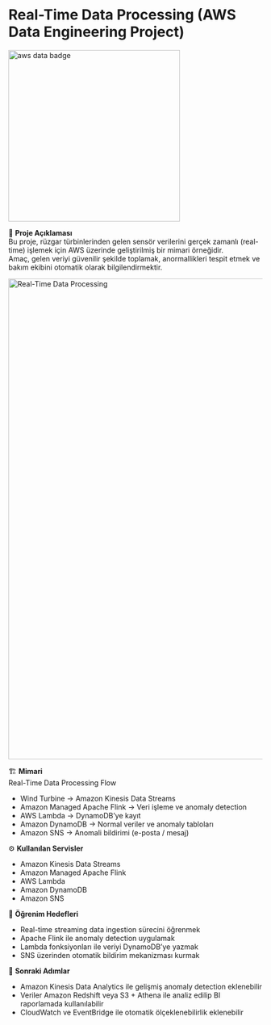 # Real-Time Data Processing (AWS Data Engineering Project)

<img width="340" height="340" alt="aws data badge" src="https://github.com/user-attachments/assets/a69f32b6-e0d9-4957-8716-d9d29933bbdf" />


📖 **Proje Açıklaması**  
Bu proje, rüzgar türbinlerinden gelen sensör verilerini gerçek zamanlı (real-time) işlemek için AWS üzerinde geliştirilmiş bir mimari örneğidir.  
Amaç, gelen veriyi güvenilir şekilde toplamak, anormallikleri tespit etmek ve bakım ekibini otomatik olarak bilgilendirmektir. 

<img width="1694" height="953" alt="Real-Time Data Processing" src="https://github.com/user-attachments/assets/7ef82683-21ec-4f21-99cd-7922a98b397a" />

🏗️ **Mimari**  
Real-Time Data Processing Flow  
- Wind Turbine → Amazon Kinesis Data Streams  
- Amazon Managed Apache Flink → Veri işleme ve anomaly detection  
- AWS Lambda → DynamoDB’ye kayıt  
- Amazon DynamoDB → Normal veriler ve anomaly tabloları  
- Amazon SNS → Anomali bildirimi (e-posta / mesaj)  

⚙️ **Kullanılan Servisler**  
- Amazon Kinesis Data Streams  
- Amazon Managed Apache Flink  
- AWS Lambda  
- Amazon DynamoDB  
- Amazon SNS  

🎯 **Öğrenim Hedefleri**  
- Real-time streaming data ingestion sürecini öğrenmek  
- Apache Flink ile anomaly detection uygulamak  
- Lambda fonksiyonları ile veriyi DynamoDB’ye yazmak  
- SNS üzerinden otomatik bildirim mekanizması kurmak  

🚀 **Sonraki Adımlar**  
- Amazon Kinesis Data Analytics ile gelişmiş anomaly detection eklenebilir  
- Veriler Amazon Redshift veya S3 + Athena ile analiz edilip BI raporlamada kullanılabilir  
- CloudWatch ve EventBridge ile otomatik ölçeklenebilirlik eklenebilir  
